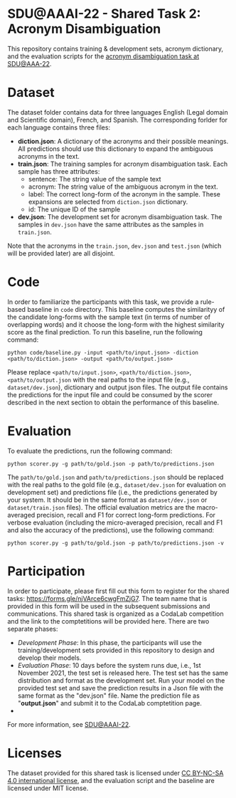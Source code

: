 # SDU@AAAI-22 - Shared Task 2: Acronym Disambiguation

This repository contains training & development sets, acronym dictionary, and the evaluation scripts for the [acronym disambiguation task at SDU@AAA-22](https://sites.google.com/view/sdu-aaai22/shared-task).

# Dataset

The dataset folder contains data for three languages English (Legal domain and Scientific domain), French, and Spanish. The corresponding forlder for each language contains three files:

- **diction.json**: A dictionary of the acronyms and their possible meanings. All predictions should use this dictionary to expand the ambiguous acronyms in the text.
- **train.json**: The training samples for acronym disambiguation task. Each sample has three attributes:
  - sentence: The string value of the sample text
  - acronym: The string value of the ambiguous acronym in the text.
  - label: The correct long-form of the acronym in the sample. These expansions are selected from `diction.json` dictionary. 
  - id: The unique ID of the sample
- **dev.json**: The development set for acronym disambiguation task. The samples in `dev.json` have the same attributes as the samples in `train.json`.
  
 Note that the acronyms in the `train.json`, `dev.json` and `test.json` (which will be provided later) are all disjoint. 
  
# Code
In order to familiarize the participants with this task, we provide a rule-based baseline in `code` directory. This baseline computes the similarityy of the candidate long-forms with the sample text (in terms of number of overlapping words) and it choose the long-form with the highest similarity score as the final prediction. To run this baseline, run the following command:

`python code/baseline.py -input <path/to/input.json> -diction <path/to/diction.json> -output <path/to/output.json>`

Please replace `<path/to/input.json>`, `<path/to/diction.json>`, `<path/to/output.json` with the real paths to the input file (e.g., `dataset/dev.json`), dictionary and output json files. The output file contains the predictions for the input file and could be consumed by the scorer described in the next section to obtain the performance of this baseline.

# Evaluation

To evaluate the predictions, run the following command:

`python scorer.py -g path/to/gold.json -p path/to/predictions.json`

The `path/to/gold.json` and `path/to/predictions.json` should be replaced with the real paths to the gold file (e.g., `dataset/dev.json` for evaluation on development set) and predictions file (i.e., the predictions generated by your system. It should be in the same format as `dataset/dev.json` or `dataset/train.json` files). The official evaluation metrics are the macro-averaged precision, recall and F1 for correct long-form predictions. For verbose evaluation (including the micro-averaged precision, recall and F1 and also the accuracy of the predictions), use the following command:

`python scorer.py -g path/to/gold.json -p path/to/predictions.json -v`

# Participation

In order to participate, please first fill out this form to register for the shared tasks: https://forms.gle/njVArce6cwgFmZjG7. The team name that is provided in this form will be used in the subsequent submissions and communications. This shared task is organized as a CodaLab competition and the link to the comptetitions will be provided here. There are two separate phases:
- *Development Phase*: In this phase, the participants will use the training/development sets provided in this repository to design and develop their models. 
- *Evaluation Phase*: 10 days before the system runs due, i.e., 1st November 2021, the test set is released here. The test set has the same distribution and format as the development set. Run your model on the provided test set and save the prediction results in a Json file with the same format as the "dev.json" file. Name the prediction file as "**output.json**" and submit it to the CodaLab comptetition page.
- 
For more information, see [SDU@AAAI-22](https://sites.google.com/view/sdu-aaai22/shared-task).

# Licenses
The dataset provided for this shared task is licensed under [CC BY-NC-SA 4.0 international license](https://creativecommons.org/licenses/by-nc-sa/4.0/legalcode), and the evaluation script and the baseline are licensed under MIT license.

